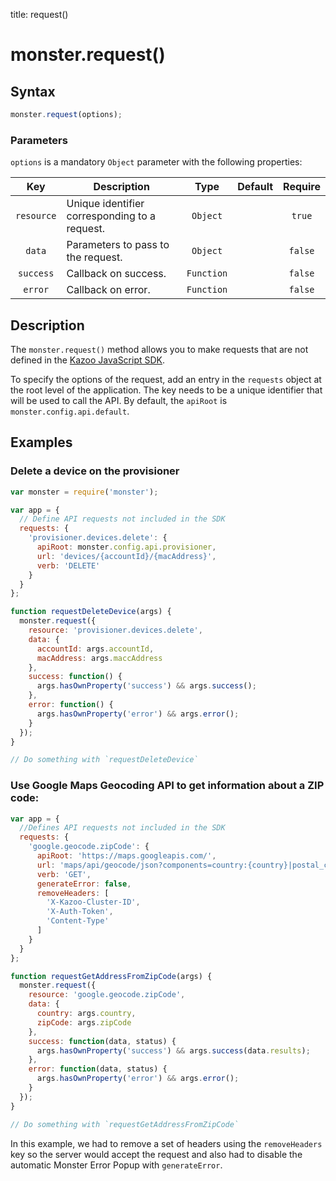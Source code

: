 title: request()

# monster.request()

## Syntax
```javascript
monster.request(options);
```

### Parameters
`options` is a mandatory `Object` parameter with the following properties:

Key | Description | Type | Default | Require
:-: | --- | :-: | :-: | :-:
`resource` | Unique identifier corresponding to a request. | `Object` | | `true`
`data` | Parameters to pass to the request. | `Object` | | `false`
`success` | Callback on success. | `Function` | | `false`
`error` | Callback on error. | `Function` | | `false`

## Description
The `monster.request()` method allows you to make requests that are not defined in the [Kazoo JavaScript SDK][kazooSdk].

To specify the options of the request, add an entry in the `requests` object at the root level of the application. The key needs to be a unique identifier that will be used to call the API. By default, the `apiRoot` is `monster.config.api.default`.

## Examples
### Delete a device on the provisioner
```javascript
var monster = require('monster');

var app = {
  // Define API requests not included in the SDK
  requests: {
    'provisioner.devices.delete': {
      apiRoot: monster.config.api.provisioner,
      url: 'devices/{accountId}/{macAddress}',
      verb: 'DELETE'
    }
  }
};

function requestDeleteDevice(args) {
  monster.request({
    resource: 'provisioner.devices.delete',
    data: {
      accountId: args.accountId,
      macAddress: args.maccAddress
    },
    success: function() {
      args.hasOwnProperty('success') && args.success();
    },
    error: function() {
      args.hasOwnProperty('error') && args.error();
    }
  });
}

// Do something with `requestDeleteDevice`
```
### Use Google Maps Geocoding API to get information about a ZIP code:
```javascript
var app = {
  //Defines API requests not included in the SDK
  requests: {
    'google.geocode.zipCode': {
      apiRoot: 'https://maps.googleapis.com/',
      url: 'maps/api/geocode/json?components=country:{country}|postal_code:{zipCode}',
      verb: 'GET',
      generateError: false,
      removeHeaders: [
        'X-Kazoo-Cluster-ID',
        'X-Auth-Token',
        'Content-Type'
      ]
    }
  }
};

function requestGetAddressFromZipCode(args) {
  monster.request({
    resource: 'google.geocode.zipCode',
    data: {
      country: args.country,
      zipCode: args.zipCode
    },
    success: function(data, status) {
      args.hasOwnProperty('success') && args.success(data.results);
    },
    error: function(data, status) {
      args.hasOwnProperty('error') && args.error();
    }
  });
}

// Do something with `requestGetAddressFromZipCode`
```
In this example, we had to remove a set of headers using the `removeHeaders` key so the server would accept the request and also had to disable the automatic Monster Error Popup with `generateError`.

[kazooSdk]: ../kazooSdk.md

